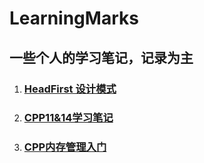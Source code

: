 # LearningMarks
## 一些个人的学习笔记，记录为主

1. ###  [HeadFirst 设计模式](HeadFirst)
2. ### [CPP11&14学习笔记](CPP11&14)
3. ### [CPP内存管理入门](CPP内存管理入门)